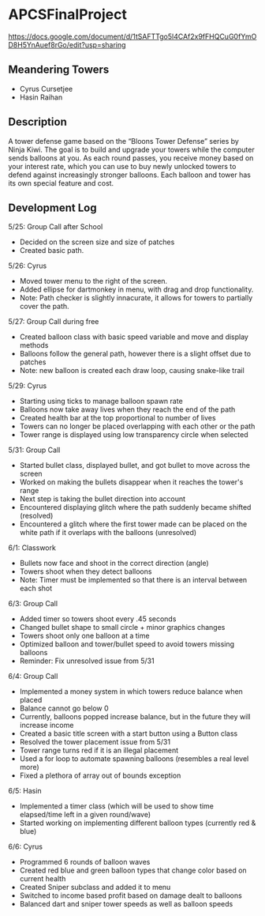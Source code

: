 # APCSFinalProject

https://docs.google.com/document/d/1tSAFTTgo5l4CAf2x9fFHQCuG0fYmOD8H5YnAuef8rGo/edit?usp=sharing

## Meandering Towers
- Cyrus Cursetjee
- Hasin Raihan

## Description
A tower defense game based on the “Bloons Tower Defense” series by Ninja Kiwi. The goal is to build and upgrade your towers while the computer sends balloons at you. As each round passes, you receive money based on your interest rate, which you can use to buy newly unlocked towers to defend against increasingly stronger balloons. Each balloon and tower has its own special feature and cost.

## Development Log

5/25: Group Call after School
- Decided on the screen size and size of patches
- Created basic path.

5/26: Cyrus
- Moved tower menu to the right of the screen.
- Added ellipse for dartmonkey in menu, with drag and drop functionality.
- Note: Path checker is slightly innacurate, it allows for towers to partially cover the path.

5/27: Group Call during free
- Created balloon class with basic speed variable and move and display methods
- Balloons follow the general path, however there is a slight offset due to patches
- Note: new balloon is created each draw loop, causing snake-like trail

5/29: Cyrus
- Starting using ticks to manage balloon spawn rate
- Balloons now take away lives when they reach the end of the path
- Created health bar at the top proportional to number of lives
- Towers can no longer be placed overlapping with each other or the path
- Tower range is displayed using low transparency circle when selected

5/31: Group Call
- Started bullet class, displayed bullet, and got bullet to move across the screen
- Worked on making the bullets disappear when it reaches the tower's range
- Next step is taking the bullet direction into account
- Encountered displaying glitch where the path suddenly became shifted (resolved)
- Encountered a glitch where the first tower made can be placed on the white path if it overlaps with the balloons (unresolved)

6/1: Classwork
- Bullets now face and shoot in the correct direction (angle)
- Towers shoot when they detect balloons
- Note: Timer must be implemented so that there is an interval between each shot

6/3: Group Call
- Added timer so towers shoot every .45 seconds
- Changed bullet shape to small circle + minor graphics changes
- Towers shoot only one balloon at a time
- Optimized balloon and tower/bullet speed to avoid towers missing balloons
- Reminder: Fix unresolved issue from 5/31

6/4: Group Call
- Implemented a money system in which towers reduce balance when placed
- Balance cannot go below 0
- Currently, balloons popped increase balance, but in the future they will increase income
- Created a basic title screen with a start button using a Button class
- Resolved the tower placement issue from 5/31
- Tower range turns red if it is an illegal placement
- Used a for loop to automate spawning balloons (resembles a real level more)
- Fixed a plethora of array out of bounds exception

6/5: Hasin
- Implemented a timer class (which will be used to show time elapsed/time left in a given round/wave)
- Started working on implementing different balloon types (currently red & blue)

6/6: Cyrus
- Programmed 6 rounds of balloon waves
- Created red blue and green balloon types that change color based on current health
- Created Sniper subclass and added it to menu
- Switched to income based profit based on damage dealt to balloons
- Balanced dart and sniper tower speeds as well as balloon speeds
